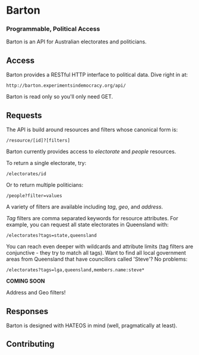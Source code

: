 # Barton

### Programmable, Political Access

Barton is an API for Australian electorates and politicians.

## Access

Barton provides a RESTful HTTP interface to political data.  Dive right in at:

	http://barton.experimentsindemocracy.org/api/

Barton is read only so you'll only need GET.

## Requests

The API is build around resources and filters whose canonical form is:

	/resource/[id]?[filters]

Barton currently provides access to _electorate_ and _people_ resources.

To return a single electorate, try:

	/electorates/id

Or to return multiple politicians:

	/people?filter=values 

A variety of filters are available including _tag_, _geo_, and _address_.

_Tag_ filters are comma separated keywords for resource attributes. For example, you can request all state electorates in Queensland with:

	/electorates?tags=state,queensland

You can reach even deeper with wildcards and attribute limits (tag filters are conjunctive - they try to match all tags).  Want to find all local government areas from Queensland that have councillors called 'Steve'? No problems:

	/electorates?tags=lga,queensland,members.name:steve*


**COMING SOON** 

Address and Geo filters!

## Responses

Barton is designed with HATEOS in mind (well, pragmatically at least).

## Contributing